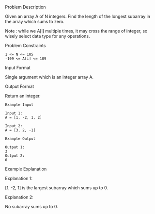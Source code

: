 Problem Description

Given an array A of N integers.
Find the length of the longest subarray in the array which sums to zero.

Note :
while we A[i] multiple times, it may cross the range of integer, so wisely select data type for any operations.



Problem Constraints
    
    1 <= N <= 105
    -109 <= A[i] <= 109


Input Format

Single argument which is an integer array A.


Output Format

Return an integer.

    
    Example Input
    
    Input 1:
    A = [1, -2, 1, 2]

    Input 2:
    A = [3, 2, -1]
      
    Example Output
    
    Output 1:
    3
    Output 2:
    0


Example Explanation

Explanation 1:


 [1, -2, 1] is the largest subarray which sums up to 0.

Explanation 2:

 No subarray sums up to 0.